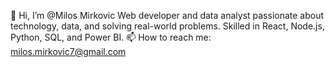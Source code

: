  👋 Hi, I’m @Milos Mirkovic
  Web developer and data analyst passionate about technology, data, and solving real-world problems. Skilled in React, Node.js, Python, SQL, and Power BI.
 📫 How to reach me: milos.mirkovic7@gmail.com



